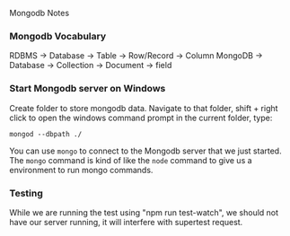 Mongodb Notes

### Mongodb Vocabulary
RDBMS -> Database -> Table -> Row/Record -> Column 
MongoDB -> Database -> Collection -> Document -> field

### Start Mongodb server on Windows
Create folder to store mongodb data. Navigate to that folder, shift + right click to open the windows command prompt in the current folder, type:

```
mongod --dbpath ./
```

You can use `mongo` to connect to the Mongodb server that we just started. The `mongo` command is kind of like the `node` command to give us a environment to run mongo commands.

### Testing
While we are running the test using "npm run test-watch", we should not have our server running, it will interfere with supertest request.